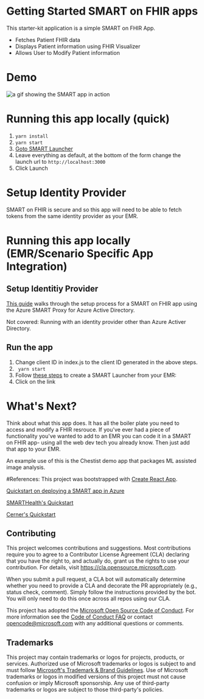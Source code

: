 # Getting Started SMART on FHIR apps
This starter-kit application is a simple SMART on FHIR App.

* Fetches Patient FHIR data
* Displays Patient information using FHIR Visualizer
* Allows User to Modify Patient information

# Demo
![a gif showing the SMART app in action](https://github.com/SameerDoshi/SameerDoshi.github.io/blob/master/images/SMART-FHIR-Demo.gif?raw=true)




# Running this app locally (quick)
1. ``` yarn install ```
2. ``` yarn start ```
3. [Goto SMART Launcher](https://launch.smarthealthit.org/)
4. Leave everything as default, at the bottom of the form change the launch url to 
```http://localhost:3000```
5. Click Launch

# Setup Identity Provider
SMART on FHIR is secure and so this app will need to be able to fetch tokens from the same identity provider as your EMR.   

# Running this app locally (EMR/Scenario Specific App Integration)

## Setup Identitiy Provider
[This guide](https://docs.microsoft.com/en-us/azure/healthcare-apis/azure-api-for-fhir/use-smart-on-fhir-proxy) walks through the setup process for a SMART on FHIR app using the Azure SMART Proxy for Azure Active Directory.

Not covered: Running with an identity provider other than Azure Activer Directory.

## Run the app
1. Change client ID in index.js to the client ID generated in the above steps.
2. ``` yarn start```
3. Follow [these steps](https://techcommunity.microsoft.com/t5/healthcare-and-life-sciences/launching-a-smart-app-demystified/ba-p/2779729) to create a SMART Launcher from your EMR: 
4. Click on the link



# What's Next?
Think about what this app does.  It has all the boiler plate you need to access and modify a FHIR resrouce.
If you've ever had a piece of functionality you've wanted to add to an EMR you can code it in a SMART on FHIR app- using all the web dev tech you already know. Then just add that app to your EMR.

An example use of this is the Chestist demo app that packages ML assisted image analysis.


#References:
This project was bootstrapped with [Create React App](https://github.com/facebook/create-react-app).

[Quickstart on deploying a SMART app in Azure](https://docs.microsoft.com/en-us/azure/healthcare-apis/azure-api-for-fhir/use-smart-on-fhir-proxy)

[SMARTHealth's Quickstart](https://docs.smarthealthit.org/)

[Cerner's Quickstart](https://engineering.cerner.com/smart-on-fhir-tutorial/)


## Contributing

This project welcomes contributions and suggestions.  Most contributions require you to agree to a
Contributor License Agreement (CLA) declaring that you have the right to, and actually do, grant us
the rights to use your contribution. For details, visit https://cla.opensource.microsoft.com.

When you submit a pull request, a CLA bot will automatically determine whether you need to provide
a CLA and decorate the PR appropriately (e.g., status check, comment). Simply follow the instructions
provided by the bot. You will only need to do this once across all repos using our CLA.

This project has adopted the [Microsoft Open Source Code of Conduct](https://opensource.microsoft.com/codeofconduct/).
For more information see the [Code of Conduct FAQ](https://opensource.microsoft.com/codeofconduct/faq/) or
contact [opencode@microsoft.com](mailto:opencode@microsoft.com) with any additional questions or comments.

## Trademarks

This project may contain trademarks or logos for projects, products, or services. Authorized use of Microsoft 
trademarks or logos is subject to and must follow 
[Microsoft's Trademark & Brand Guidelines](https://www.microsoft.com/en-us/legal/intellectualproperty/trademarks/usage/general).
Use of Microsoft trademarks or logos in modified versions of this project must not cause confusion or imply Microsoft sponsorship.
Any use of third-party trademarks or logos are subject to those third-party's policies.
